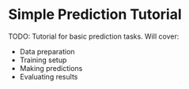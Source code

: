 # Simple Prediction Tutorial

TODO: Tutorial for basic prediction tasks. Will cover:
- Data preparation
- Training setup
- Making predictions
- Evaluating results

